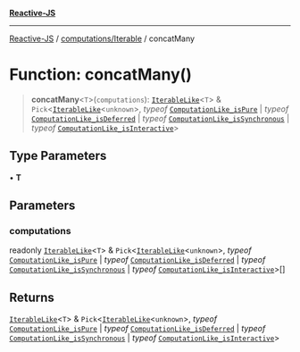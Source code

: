 [**Reactive-JS**](../../../README.md)

***

[Reactive-JS](../../../README.md) / [computations/Iterable](../README.md) / concatMany

# Function: concatMany()

> **concatMany**\<`T`\>(`computations`): [`IterableLike`](../../interfaces/IterableLike.md)\<`T`\> & `Pick`\<[`IterableLike`](../../interfaces/IterableLike.md)\<`unknown`\>, *typeof* [`ComputationLike_isPure`](../../variables/ComputationLike_isPure.md) \| *typeof* [`ComputationLike_isDeferred`](../../variables/ComputationLike_isDeferred.md) \| *typeof* [`ComputationLike_isSynchronous`](../../variables/ComputationLike_isSynchronous.md) \| *typeof* [`ComputationLike_isInteractive`](../../variables/ComputationLike_isInteractive.md)\>

## Type Parameters

• **T**

## Parameters

### computations

readonly [`IterableLike`](../../interfaces/IterableLike.md)\<`T`\> & `Pick`\<[`IterableLike`](../../interfaces/IterableLike.md)\<`unknown`\>, *typeof* [`ComputationLike_isPure`](../../variables/ComputationLike_isPure.md) \| *typeof* [`ComputationLike_isDeferred`](../../variables/ComputationLike_isDeferred.md) \| *typeof* [`ComputationLike_isSynchronous`](../../variables/ComputationLike_isSynchronous.md) \| *typeof* [`ComputationLike_isInteractive`](../../variables/ComputationLike_isInteractive.md)\>[]

## Returns

[`IterableLike`](../../interfaces/IterableLike.md)\<`T`\> & `Pick`\<[`IterableLike`](../../interfaces/IterableLike.md)\<`unknown`\>, *typeof* [`ComputationLike_isPure`](../../variables/ComputationLike_isPure.md) \| *typeof* [`ComputationLike_isDeferred`](../../variables/ComputationLike_isDeferred.md) \| *typeof* [`ComputationLike_isSynchronous`](../../variables/ComputationLike_isSynchronous.md) \| *typeof* [`ComputationLike_isInteractive`](../../variables/ComputationLike_isInteractive.md)\>
